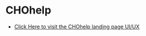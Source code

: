# CHOhelp
- [Click Here to visit the CHOhelp landing page UI/UX](https://vaishnavimandloi.github.io/CHOhelp/)
